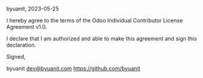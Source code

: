 byuanit, 2023-05-25

I hereby agree to the terms of the Odoo Individual Contributor License Agreement v1.0.

I declare that I am authorized and able to make this agreement and sign this declaration.

Signed,

byuanit dev@byuanit.com https://github.com/byuanit
